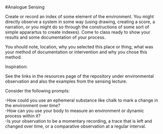 #Analogue Sensing

Create or record an index of some element of the environment. You might directly observe a system in some way (using drawing, creating a score, a narration, or you might do so through the constructions of some sort of simple apparartus to create indexes). Come to class ready to show your results and some documentation of your process. 

You should note, location, why you selected this place or thing, what was your method of documentation or intervention and why 
you chose this method.

Inspiration:

See the links in the resources page of the repository under environmental observation and also the examples from the sensing lecture. 

Consider the following prompts:

-How could you use an ephemeral substance like chalk to mark a change in the environment over time?  
-How can you use your body to measure an environment or dynamic process within it?  
-Is your observation to be a momentary recording, a trace that is left and changed over time, or a comparative observation at a regular interval.  
